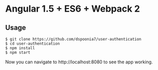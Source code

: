 # Angular 1.5 + ES6 + Webpack 2

## Usage

```shell
$ git clone https://github.com/dspoonia7/user-authentication
$ cd user-authentication
$ npm install
$ npm start
```

Now you can navigate to http://localhost:8080 to see the app working.
